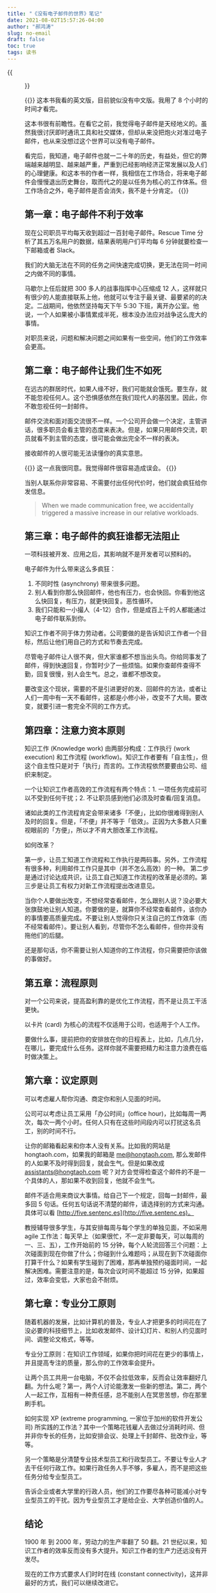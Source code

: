 ```yaml
---
title: "《没有电子邮件的世界》笔记"
date: 2021-08-02T15:57:26-04:00
author: "郝鸿涛"
slug: no-email
draft: false
toc: true
tags: 读书
---
```

{{<figure src="/media/cnblog/no-email.png" caption="《没有电子邮件的世界》电子书英文版封面">}}

{{<block class="tip">}}
这本书我看的英文版，目前貌似没有中文版。我用了 8 个小时的时间才看完。

这本书很有前瞻性。在看它之前，我觉得电子邮件是天经地义的。虽然我很讨厌即时通讯工具和社交媒体，但却从来没把炮火对准过电子邮件，也从来没想过这个世界可以没有电子邮件。

看完后，我知道，电子邮件也就一二十年的历史，有益处，但它的弊端越来越明显、越来越严重，严重到已经影响经济正常发展以及人们的心理健康。和这本书的作者一样，我相信在工作场合，将来电子邮件会慢慢退出历史舞台，取而代之的是以任务为核心的工作体系。但工作场合之外，电子邮件是否会消失，我不是十分肯定。
{{<end>}}

## 第一章：电子邮件不利于效率

现在公司职员平均每天收到超过一百封电子邮件。Rescue Time 分析了其五万名用户的数据，结果表明用户们平均每 6 分钟就要检查一下邮箱或者 Slack。

我们的大脑无法在不同的任务之间快速完成切换，更无法在同一时间之内做不同的事情。

马歇尔上任后就把 300 多人的战事指挥中心压缩成 12 人，这样就只有很少的人能直接联系上他，他就可以专注于最关键、最要紧的的决定。二战期间，他依然坚持每天下午 5:30 下班，离开办公室。他说，一个人如果被小事情累成半死，根本没办法应对战争这么庞大的事情。

对职员来说，问题和解决问题之间如果有一些空间，他们的工作效率会更高。

## 第二章：电子邮件让我们生不如死

在远古的群居时代，如果人缘不好，我们可能就会饿死。要生存，就不能忽视任何人。这个恐惧感依然在我们现代人的基因里。因此，你不敢忽视任何一封邮件。

邮件交流和面对面交流很不一样。一个公司开会做一个决定，主管讲话，很多职员会看主管的态度来表决。但是，如果只用邮件交流，职员就看不到主管的态度，很可能会做出完全不一样的表决。

接收邮件的人很可能无法读懂你的真实意思。

{{<block class="tip">}}
这一点我很同意。我觉得邮件很容易造成误会。
{{<end>}}

当别人联系你非常容易、不需要付出任何代价时，他们就会疯狂给你发信息。

>When we made communication free, we accidentally triggered a massive increase in our relative workloads. 

## 第三章：电子邮件的疯狂谁都无法阻止

一项科技被开发、应用之后，其影响就不是开发者可以预料的。

电子邮件为什么带来这么多疯狂：

  1. 不同时性 (asynchrony) 带来很多问题。
  2. 别人看到你那么快回邮件，他也有压力，也会快回。你看到他这么快回复，有压力，就更快回复。恶性循环。
  3. 我们只能和一小撮人（4-12）合作，但是成百上千的人都能通过电子邮件联系到你。

知识工作者不同于体力劳动者。公司要做的是告诉知识工作者一个目标，然后让他们用自己的方式和节奏去完成。

尽管电子邮件让人很不爽，但大家谁都不想当出头鸟。你给同事发了邮件，得到快速回复，你暂时少了一些烦恼。如果你查邮件查得不勤，回复很慢，别人会生气。总之，谁都不想改变。

要改变这个现状，需要的不是引进更好的发、回邮件的方法，或者让人们一周中有一天不看邮件，这都是小修小补，改变不了大局。要改变，就要引进一套完全不同的工作方式。

## 第四章：注意力资本原则

知识工作 (Knowledge work) 由两部分构成：工作执行 (work execution) 和工作流程 (workflow)。知识工作者要有「自主性」，但这个自主性只是对于「执行」而言的。工作流程依然要要由公司、组织来制定。

一个让知识工作者高效的工作流程有两个特点：1. 一项任务完成前可以不受到任何干扰；2. 不让职员感到他们必须及时查看/回复消息。

诸如此类的工作流程肯定会带来诸多「不便」，比如你很难得到别人及时的回复。但是，「不便」并不等于「低效」。正因为大多数人只重视眼前的「方便」，所以才不肯大胆改革工作流程。

如何改革？

第一步，让员工知道工作流程和工作执行是两码事。另外，工作流程有很多种，利用邮件工作只是其中（并不怎么高效）的一种。 第二步是通过讨论达成共识，让员工自己知道工作流程的改革是必须的。第三步是让员工有权力对新工作流程提出改进意见。

当你个人要做出改变，不想经常查看邮件，怎么跟别人说？没必要大张旗鼓地让别人知道。你要做的是，就算你不经常查看邮件，该你办的事情要高质量完成。不要让别人觉得你只关注自己的工作效率（而不经常看邮件）。要让别人看到，尽管你不怎么看邮件，但你并没有拖他们的后腿。

还是那句话，你不需要让别人知道你的工作流程，你只需要把你该做的事做好。

## 第五章：流程原则

对一个公司来说，提高盈利靠的是优化工作流程，而不是让员工干活更快。

以卡片 (card) 为核心的流程不仅适用于公司，也适用于个人工作。

要做什么事，提前把你的安排放在你的日程表上，比如，几点几分，在哪儿，要完成什么任务。这样你就不需要把精力和注意力浪费在临时做决策上。

## 第六章：议定原则

可以考虑雇人帮你沟通、商定你和别人见面的时间。

公司可以考虑让员工采用「办公时间」(office hour)，比如每周一两次，每次一两个小时。任何人只有在这些时间段内可以打扰这名员工，别的时间不行。

让你的邮箱看起来和你本人没有关系。比如我的网站是 hongtaoh.com，如果我的邮箱是 me@hongtaoh.com, 那么发邮件的人如果不及时得到回复，就会生气。但是如果改成 assistants@hongtaoh.com 呢？对方会觉得检查这个邮件的不是一个具体的人，那如果不收到回复，他就不会生气。

邮件不适合用来商议大事情。给自己下一个规定，回每一封邮件，最多回 5 句话。任何五句话说不清楚的邮件，请选择别的方式来沟通。具体可以看 [http://five.sentenc.es](http://five.sentenc.es)。

教授辅导很多学生，与其安排每周与每个学生的单独见面，不如采用 agile 工作法：每天早上（如果很忙，不一定非要每天，可以每周的一、三、五），工作开始前的 15 分钟，每个人轮流回答三个问题：上次碰面到现在你做了什么；你碰到什么难题吗；从现在到下次碰面你打算干什么？如果有学生碰到了困难，那再单独预约碰面时间，一起解决困难。需要注意的是，每次会议时间不能超过 15 分钟，如果超过，效率会变低，大家也会不耐烦。

## 第七章：专业分工原则

随着机器的发展，比如计算机的普及，专业人才把更多的时间花在了没必要的科技细节上，比如收发邮件、设计幻灯片、和别人约见面时间、调整论文格式，等等。

专业分工原则：在知识工作领域，如果你把时间花在更少的事情上，并且提高专注的质量，那么你的工作效率会提升。

让两个员工共用一台电脑，不仅不会拉低效率，反而会让效率翻好几翻。为什么呢？第一，两个人讨论能激发一些新的想法。第二，两个人一起工作，互相有一种责任感，总不能别人在冥思苦想，你在那里刷手机。

如何实现 XP (extreme programming, 一家位于加州的软件开发公司) 所实践的工作法？其中一个策略花钱雇人去做过分消耗时间、但并非你专长的任务，比如安排会议、处理上千封邮件、批改作业，等等。

另一个策略是分清楚专业技术型员工和行政型员工。不要让专业人才去干任何行政工作。如果行政任务人手不够，多雇人，而不是把这些任务分给专业型员工。

告诉企业或者大学里的行政人员，他们的工作要尽各种可能减小对专业型员工的干扰。因为专业型员工才是给企业、大学创造价值的人。

## 结论

1900 年 到 2000 年，劳动力的生产率翻了 50 翻。21 世纪以来，知识工作者的效率反而没有多大提升。知识工作者的生产力还远没有开发尽。

现在的工作方式要求人们时时在线 (constant connectivity)，这并非最好的方式，我们可以继续改进它。